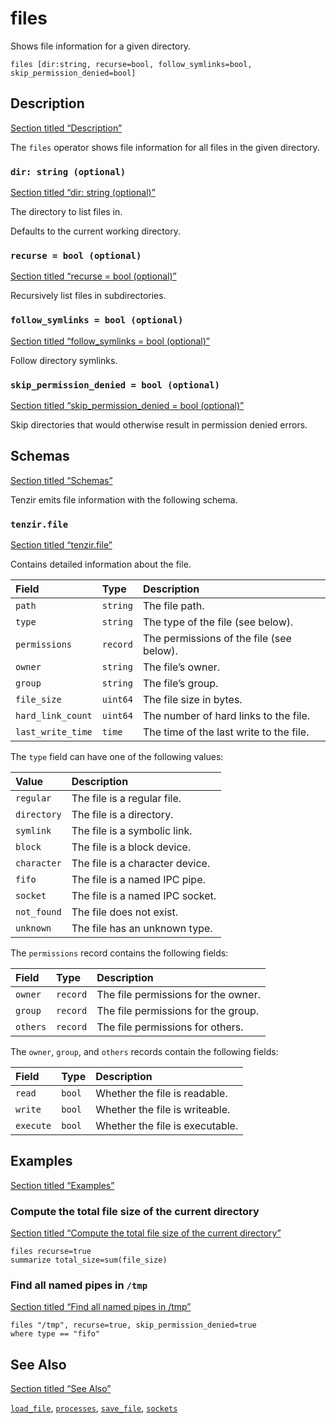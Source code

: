 # files

Shows file information for a given directory.

```tql
files [dir:string, recurse=bool, follow_symlinks=bool, skip_permission_denied=bool]
```

## Description

[Section titled “Description”](#description)

The `files` operator shows file information for all files in the given directory.

### `dir: string (optional)`

[Section titled “dir: string (optional)”](#dir-string-optional)

The directory to list files in.

Defaults to the current working directory.

### `recurse = bool (optional)`

[Section titled “recurse = bool (optional)”](#recurse--bool-optional)

Recursively list files in subdirectories.

### `follow_symlinks = bool (optional)`

[Section titled “follow\_symlinks = bool (optional)”](#follow_symlinks--bool-optional)

Follow directory symlinks.

### `skip_permission_denied = bool (optional)`

[Section titled “skip\_permission\_denied = bool (optional)”](#skip_permission_denied--bool-optional)

Skip directories that would otherwise result in permission denied errors.

## Schemas

[Section titled “Schemas”](#schemas)

Tenzir emits file information with the following schema.

### `tenzir.file`

[Section titled “tenzir.file”](#tenzirfile)

Contains detailed information about the file.

| Field             | Type     | Description                              |
| :---------------- | :------- | :--------------------------------------- |
| `path`            | `string` | The file path.                           |
| `type`            | `string` | The type of the file (see below).        |
| `permissions`     | `record` | The permissions of the file (see below). |
| `owner`           | `string` | The file’s owner.                        |
| `group`           | `string` | The file’s group.                        |
| `file_size`       | `uint64` | The file size in bytes.                  |
| `hard_link_count` | `uint64` | The number of hard links to the file.    |
| `last_write_time` | `time`   | The time of the last write to the file.  |

The `type` field can have one of the following values:

| Value       | Description                     |
| :---------- | :------------------------------ |
| `regular`   | The file is a regular file.     |
| `directory` | The file is a directory.        |
| `symlink`   | The file is a symbolic link.    |
| `block`     | The file is a block device.     |
| `character` | The file is a character device. |
| `fifo`      | The file is a named IPC pipe.   |
| `socket`    | The file is a named IPC socket. |
| `not_found` | The file does not exist.        |
| `unknown`   | The file has an unknown type.   |

The `permissions` record contains the following fields:

| Field    | Type     | Description                         |
| :------- | :------- | :---------------------------------- |
| `owner`  | `record` | The file permissions for the owner. |
| `group`  | `record` | The file permissions for the group. |
| `others` | `record` | The file permissions for others.    |

The `owner`, `group`, and `others` records contain the following fields:

| Field     | Type   | Description                     |
| :-------- | :----- | :------------------------------ |
| `read`    | `bool` | Whether the file is readable.   |
| `write`   | `bool` | Whether the file is writeable.  |
| `execute` | `bool` | Whether the file is executable. |

## Examples

[Section titled “Examples”](#examples)

### Compute the total file size of the current directory

[Section titled “Compute the total file size of the current directory”](#compute-the-total-file-size-of-the-current-directory)

```tql
files recurse=true
summarize total_size=sum(file_size)
```

### Find all named pipes in `/tmp`

[Section titled “Find all named pipes in /tmp”](#find-all-named-pipes-in-tmp)

```tql
files "/tmp", recurse=true, skip_permission_denied=true
where type == "fifo"
```

## See Also

[Section titled “See Also”](#see-also)

[`load_file`](/reference/operators/load_file), [`processes`](/reference/operators/processes), [`save_file`](/reference/operators/save_file), [`sockets`](/reference/operators/sockets)